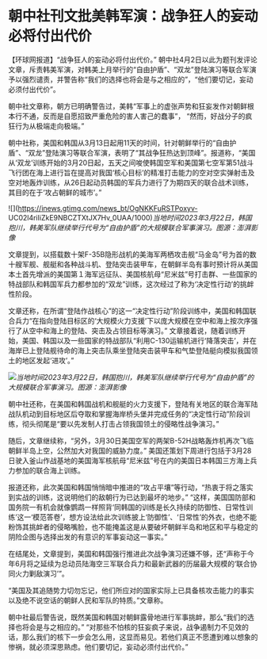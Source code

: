 # 朝中社刊文批美韩军演：战争狂人的妄动必将付出代价

【环球网报道】“战争狂人的妄动必将付出代价。”
朝中社4月2日以此为题刊发评论文章，斥责韩美军演，对韩美上月举行的“自由护盾”、“双龙”登陆演习等联合军演予以强烈谴责，并警告称“我们的选择也将会是与之相应的”，“他们要切记，妄动必须付出代价”。

朝中社文章称，朝方已明确警告过，美韩“军事上的虚张声势和狂妄发作对朝鲜根本行不通，反而是自愿招致严重危险的害人害己的蠢事”，
“然而，好战分子的疯狂行为从极端走向极端。”

朝中社称，美国和韩国从3月13日起用11天的时间，针对朝鲜举行的“自由护盾”、“双龙”登陆演习等联合军演，表明了“其战争狂热达到顶峰”。报道称，“美国从‘双龙’训练开始的3月20日起，五天之间唆使韩国空军和美国第七空军第51战斗飞行团在海上进行旨在提高对我国‘核心目标’的精准打击能力的空对空实弹射击及空对地轰炸训练，从26日起动员韩国的军兵力进行了为期四天的联合战术训练，其目的在于‘攻占朝鲜的城市’。”

![](https://inews.gtimg.com/news_bt/OgNKKFuRSTPoxyv-
UC02l4riIiZkE9NBCZTXtJX7Hv_0UAA/1000)_当地时间2023年3月22日，韩国抱川，韩美军队继续举行代号为“自由护盾”的大规模联合军事演习。图源：澎湃影像_

文章提到，以搭载数十架F-35B隐形战机的美海军两栖攻击舰“马金岛”号为首的数十艘军舰、舰艇和各种战斗机、登陆突击装甲车，在朝鲜半岛有事时预计将从美国本土首先增派的美国第１海军远征队、美国核航母“尼米兹”号打击群、一些国家的特战部队和韩国军兵力都参加的“双龙”训练，这次经过了称为‘决定性行动’的挑衅性阶段。

文章还称，在所谓“登陆作战核心”的这一“决定性行动”阶段训练中，美国和韩国联合兵力“在指向登陆目标区的‘大规模火力支援’下以庞大规模在空中和海上按次序强行了从空中和海上的登陆、突击及占领目标等演习。”
文章接着说，随着训练开始，美国、韩国以及一些国家的特战部队“利用C-130运输机进行‘降落突击’，并在海岸已上登陆舰待命的海上突击队乘坐登陆突击装甲车和气垫登陆艇向模拟我国领土的地区发起‘进攻’。”

![](https://inews.gtimg.com/news_bt/O-4YuVMstsxVCnjIoIstm9X_n3v2krMFr-p1DGxbxGtAsAA/1000)_当地时间2023年3月22日，韩国抱川，韩美军队继续举行代号为“自由护盾”的大规模联合军事演习。图源：澎湃影像_

朝中社还称，在美国和韩国战机和舰艇的火力支援下，登陆有关地区的联合海军陆战队机动到目标地区后夺取和掌握海岸桥头堡并完成任务的“决定性行动”阶段训练，彻头彻尾是“要以先发制人打击占领我国领土的侵略性战争演习。”

随后，文章继续称，“另外，3月30日美国空军的两架B-52H战略轰炸机再次飞临朝鲜半岛上空，公然加大对我国的威胁力度。”
美国还策划下周进行包括于3月28日驶入釜山作战基地的美国海军核航母“尼米兹”号在内的美国日本韩国三方海上兵力参加的联合海上训练。

报道还称，此次美国和韩国悄悄暗中推进的“攻占平壤”等行动，“热衷于将之落实到实战的训练，这说明他们的敌朝行为已达到最坏的地步。”
“这样，美国国防部和国务院一有机会就像鹦鹉一样照背‘同韩国的训练是长久持续的防御性、日常性训练’这一‘模范答卷’，想方设法给此次训练披上‘防御性’、‘日常性’的外衣，也绝不能粉饰其挑衅者的侵略嘴脸，也不能掩盖这是从要破坏朝鲜半岛和地区和平与稳定的阴险企图与选择出发的有意识的军事妄动这一事实。”

在结尾处，文章提到，美国和韩国强行推进此次战争演习还嫌不够，还“声称于今年6月将之延续为总动员陆海空三军联合兵力和最新武器的历届最大规模的‘联合协同火力剿敌演习’”。

“美国及其追随势力切勿忘记，他们所应对的国家实际上已具备核攻击能力的事实以及绝不说空话的朝鲜人民和军队的特质。”文章称。

朝中社最后警告说，既然美国和韩国对朝鲜露骨地进行军事挑衅，那么“我们的选择也将会是与之相应的。”
“对那些不怕核的狂妄疯子来说，战争遏制力不见效的话，那么我们的核下一步会怎么用，这显而易见。若他们真正不愿遭到难以想象的惨祸，就必须深思熟虑。他们要切记，妄动必须付出代价。”

